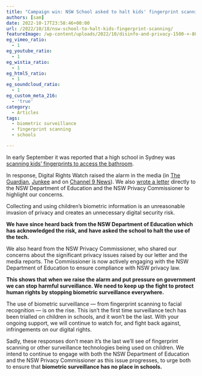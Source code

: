 ```yaml
---
title: "Campaign win: NSW School asked to halt kids' fingerprint scanning"
authors: [sam]
date: 2022-10-17T23:58:46+00:00
url: /2022/10/18/nsw-school-to-halt-kids-fingerprint-scanning/
featureImage: /wp-content/uploads/2022/10/disinfo-and-privacy-1500-×-800-px-2.png
eg_vimeo_ratio:
  - 1
eg_youtube_ratio:
  - 1
eg_wistia_ratio:
  - 1
eg_html5_ratio:
  - 1
eg_soundcloud_ratio:
  - 1
eg_custom_meta_216:
  - 'true'
category:
  - Articles
tags:
  - biometric surveillance
  - fingerprint scanning
  - schools

---
```

In early September it was reported that a high school in Sydney was <span style="text-decoration: underline;"><a href="https://www.dailymail.co.uk/news/article-11183081/Moorebank-High-School-students-scan-fingerprints-use-toilet.html" target="_blank" rel="noreferrer noopener">scanning kids&#8217; fingerprints to access the bathroom</a></span>.

In response, Digital Rights Watch raised the alarm in the media (in <span style="text-decoration: underline;"><a href="https://www.theguardian.com/australia-news/2022/sep/06/sydney-schools-use-of-fingerprint-scanners-in-toilets-an-invasion-of-privacy-expert-says" target="_blank" rel="noreferrer noopener">The Guardian</a></span>, <span style="text-decoration: underline;"><a href="https://junkee.com/sydney-highschool-fingerprints/340706" target="_blank" rel="noreferrer noopener">Junkee</a></span> and on <span style="text-decoration: underline;"><a href="https://www.9news.com.au/national/moorebank-high-school-introduces-fingerprint-scanning-technology-to-stop-graffiti-and-anti-social-behaviour/e9fd3dc4-3420-4a58-a04d-e40f88c2f91d?ocid=Social-9NewsS">Channel 9 News</a></span>). We also <span style="text-decoration: underline;"><a href="https://digitalrightswatch.org.au/2022/09/07/nswdet-letter-biometric-surveillance/?link_id=2&can_id=2af2e058014cede074b65017aa9a247b&source=email-kids-are-being-fingerprinted-to-use-the-toilet&email_referrer=email_1681626&email_subject=campaign-win-nsw-pause-fingerprinting-in-school" target="_blank" rel="noreferrer noopener">wrote a letter</a></span> directly to the NSW Department of Education and the NSW Privacy Commissioner to highlight our concerns.

Collecting and using children&#8217;s biometric information is an unreasonable invasion of privacy and creates an unnecessary digital security risk.

**We have since heard back from the NSW Department of Education which has acknowledged the risk, and have asked the school to halt the use of the tech.**

We also heard from the NSW Privacy Commissioner, who shared our concerns about the significant privacy issues raised by our letter and the media reports. The Commissioner is now actively engaging with the NSW Department of Education to ensure compliance with NSW privacy law.

**This shows that when we raise the alarm and put pressure on government we can stop harmful surveillance. We need to keep up the fight to protect human rights by stopping biometric surveillance everywhere.**

The use of biometric surveillance — from fingerprint scanning to facial recognition — is on the rise. This isn&#8217;t the first time surveillance tech has been trialled on children in schools, and it won&#8217;t be the last. With your ongoing support, we will continue to watch for, and fight back against, infringements on our digital rights.

Sadly, these responses don&#8217;t mean it&#8217;s the last we&#8217;ll see of fingerprint scanning or other surveillance technologies being used on children. We intend to continue to engage with both the NSW Department of Education and the NSW Privacy Commissioner as this issue progresses, to urge both to ensure that **biometric surveillance has no place in schools.**
